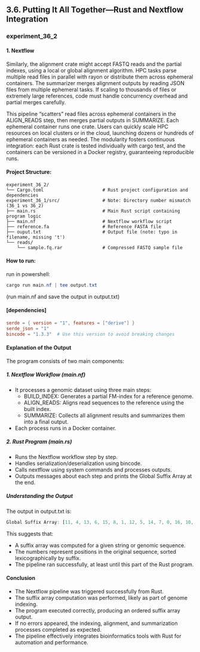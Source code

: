 ## 3.6. Putting It All Together—Rust and Nextflow Integration

### experiment_36_2

#### 1. Nextflow

Similarly, the alignment crate might accept FASTQ reads and the partial indexes, using a local or global alignment algorithm. HPC tasks parse multiple read files in parallel with rayon or distribute them across ephemeral containers. The summarizer merges alignment outputs by reading JSON files from multiple ephemeral tasks. If scaling to thousands of files or extremely large references, code must handle concurrency overhead and partial merges carefully.

This pipeline “scatters” read files across ephemeral containers in the ALIGN_READS step, then merges partial outputs in SUMMARIZE. Each ephemeral container runs one crate. Users can quickly scale HPC resources on local clusters or in the cloud, launching dozens or hundreds of ephemeral containers as needed. The modularity fosters continuous integration: each Rust crate is tested individually with cargo test, and the containers can be versioned in a Docker registry, guaranteeing reproducible runs.



#### Project Structure:

```plaintext
experiment_36_2/
└── Cargo.toml                      # Rust project configuration and dependencies
experiment_36_1/src/                # Note: Directory number mismatch (36_1 vs 36_2)
├── main.rs                         # Main Rust script containing program logic
├── main.nf                         # Nextflow workflow script
├── reference.fa                    # Reference FASTA file
├── ouput.txt                       # Output file (note: typo in filename, missing 't')
└── reads/
    └── sample.fq.rar               # Compressed FASTQ sample file
```

#### How to run:

run in powershell:

```powershell
cargo run main.nf | tee output.txt
```

(run main.nf and save the output in output.txt)
  
#### [dependencies]

```toml
serde = { version = "1", features = ["derive"] }
serde_json = "1"
bincode = "1.3.3"  # Use this version to avoid breaking changes
```

#### Explanation of the Output
The program consists of two main components:

##### 1. Nextflow Workflow (main.nf)

* It processes a genomic dataset using three main steps:
  * BUILD_INDEX: Generates a partial FM-index for a reference genome.
  * ALIGN_READS: Aligns read sequences to the reference using the built index.
  * SUMMARIZE: Collects all alignment results and summarizes them into a final output.
* Each process runs in a Docker container.

##### 2. Rust Program (main.rs)

* Runs the Nextflow workflow step by step.
* Handles serialization/deserialization using bincode.
* Calls nextflow using system commands and processes outputs.
* Outputs messages about each step and prints the Global Suffix Array at the end.

##### Understanding the Output
The output in output.txt is:

```rust
Global Suffix Array: [11, 4, 13, 6, 15, 8, 1, 12, 5, 14, 7, 0, 16, 10, 3, 9, 2]
```

This suggests that:

* A suffix array was computed for a given string or genomic sequence.
* The numbers represent positions in the original sequence, sorted lexicographically by suffix.
* The pipeline ran successfully, at least until this part of the Rust program.

#### Conclusion
* The Nextflow pipeline was triggered successfully from Rust.
* The suffix array computation was performed, likely as part of genome indexing.
* The program executed correctly, producing an ordered suffix array output.
* If no errors appeared, the indexing, alignment, and summarization processes completed as expected.
* The pipeline effectively integrates bioinformatics tools with Rust for automation and performance.

